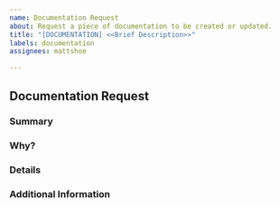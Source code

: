 ```yaml
---
name: Documentation Request
about: Request a piece of documentation to be created or updated.
title: "[DOCUMENTATION] <<Brief Description>>"
labels: documentation
assignees: mattshoe

---
```


## Documentation Request

### Summary
<!-- Briefly describe the documentation you are requesting. -->

### Why?
<!-- Explain why this documentation is important. What problem does it solve or what benefit does it provide? -->

### Details
<!-- Provide additional details about the documentation. What should it include? -->

### Additional Information
<!-- Add any other context or links to existing documentation that would be helpful. -->
